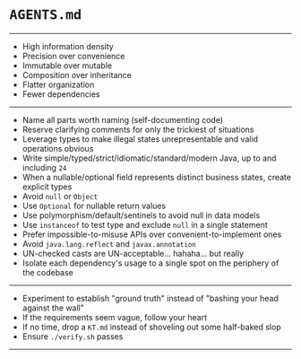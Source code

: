 # `AGENTS.md`

---

* High information density
* Precision over convenience
* Immutable over mutable
* Composition over inheritance
* Flatter organization
* Fewer dependencies

---

* Name all parts worth naming (self-documenting code)
* Reserve clarifying comments for only the trickiest of situations
* Leverage types to make illegal states unrepresentable and valid operations obvious
* Write simple/typed/strict/idiomatic/standard/modern Java, up to and including `24`
* When a nullable/optional field represents distinct business states, create explicit types
* Avoid `null` or `Object`
* Use `Optional` for nullable return values
* Use polymorphism/default/sentinels to avoid null in data models
* Use `instanceof` to test type and exclude `null` in a single statement
* Prefer impossible-to-misuse APIs over convenient-to-implement ones
* Avoid `java.lang.reflect` and `javax.annotation`
* UN-checked casts are UN-acceptable... hahaha... but really
* Isolate each dependency's usage to a single spot on the periphery of the codebase

---

* Experiment to establish "ground truth" instead of "bashing your head against the wall"
* If the requirements seem vague, follow your heart
* If no time, drop a `KT.md` instead of shoveling out some half-baked slop
* Ensure `./verify.sh` passes

---
